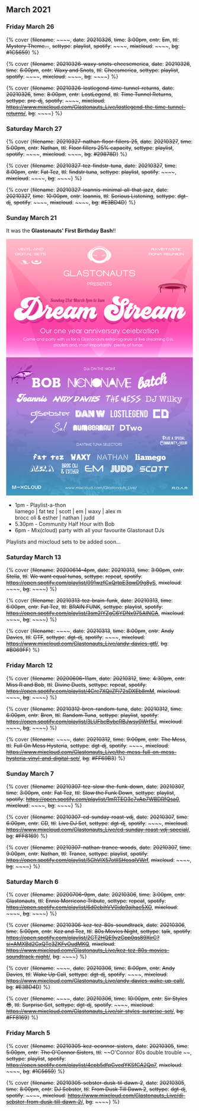 ## March 2021

### Friday March 26

{% cover {~~filename~~: ~~~~, ~~date~~: ~~20210326~~, ~~time~~: ~~3:00pm~~, ~~cntr~~: ~~Em~~, ~~ttl~~: ~~Mystery Theme...~~, ~~settype~~: ~~playlist~~, ~~spotify~~: ~~~~, ~~mixcloud~~: ~~~~, ~~bg~~: ~~#1C5659~~} %}

{% cover {~~filename~~: ~~20210326-waxy-snots-cheesemerica~~, ~~date~~: ~~20210326~~, ~~time~~: ~~6:00pm~~, ~~cntr~~: ~~Waxy and Snots~~, ~~ttl~~: ~~Cheesmerica~~, ~~settype~~: ~~playlist~~, ~~spotify~~: ~~~~, ~~mixcloud~~: ~~~~, ~~bg~~: ~~~~} %}

{% cover {~~filename~~: ~~20210326-lostlegend-time-tunnel-returns~~, ~~date~~: ~~20210326~~, ~~time~~: ~~8:00pm~~, ~~cntr~~: ~~LostLegend~~, ~~ttl~~: ~~Time Tunnel Returns~~, ~~settype~~: ~~pre-dj~~, ~~spotify~~: ~~~~, ~~mixcloud~~: ~~https://www.mixcloud.com/Glastonauts_Live/lostlegend-the-time-tunnel-returns/~~, ~~bg~~: ~~~~} %}


### Saturday March 27

{% cover {~~filename~~: ~~20210327-nathan-floor-fillers-25~~, ~~date~~: ~~20210327~~, ~~time~~: ~~5:00pm~~, ~~cntr~~: ~~Nathan~~, ~~ttl~~: ~~Floor fillers 25% capacity~~, ~~settype~~: ~~playlist~~, ~~spotify~~: ~~~~, ~~mixcloud~~: ~~~~, ~~bg~~: ~~#29878D~~} %}

{% cover {~~filename~~: ~~20210327-tez-findstr-tuna~~, ~~date~~: ~~20210327~~, ~~time~~: ~~8:00pm~~, ~~cntr~~: ~~Fat Tez~~, ~~ttl~~: ~~findstr tuna~~, ~~settype~~: ~~playlist~~, ~~spotify~~: ~~~~, ~~mixcloud~~: ~~~~, ~~bg~~: ~~~~} %}

{% cover {~~filename~~: ~~20210327-ioannis-minimal-all-that-jazz~~, ~~date~~: ~~20210327~~, ~~time~~: ~~10:00pm~~, ~~cntr~~: ~~Ioannis~~, ~~ttl~~: ~~Serious Listening~~, ~~settype~~: ~~dgt-dj~~, ~~spotify~~: ~~~~, ~~mixcloud~~: ~~~~, ~~bg~~: ~~#E3BD4D~~} %}



### Sunday March 21

It was the **Glastonauts' First Birthday Bash**!!

![First birthday flyer](/assets/gallery/artwork/glastonauts-first-birthday-flyer.jpeg)

<ul>
<li>1pm - Playlist-a-thon <br/>
liamego | fat tez | scott | em | waxy | alex m <br/>
brocc oli & esther | nathan | judd</li>
<li>5.30pm - Community Half Hour with Bob</li>
<li>6pm - Mix(cloud) party with all your favourite Glastonaut DJs</li>
</ul>

Playlists and mixcloud sets to be added soon...

### Saturday March 13

{% cover {~~filename~~: ~~20200614-4pm~~, ~~date~~: ~~20210313~~, ~~time~~: ~~3:00pm~~, ~~cntr~~: ~~Stella~~, ~~ttl~~: ~~We want equal tunas~~, ~~settype~~: ~~repeat~~, ~~spotify~~: ~~https://open.spotify.com/playlist/091wzfCxQrtpE3qwD9g8yS~~, ~~mixcloud~~: ~~~~, ~~bg~~: ~~~~} %}

{% cover {~~filename~~: ~~20210313-tez-brain-funk~~, ~~date~~: ~~20210313~~, ~~time~~: ~~6:00pm~~, ~~cntr~~: ~~Fat Tez~~, ~~ttl~~: ~~BRAIN FUNK~~, ~~settype~~: ~~playlist~~, ~~spotify~~: ~~https://open.spotify.com/playlist/3sm2lYZgC6YDNx975AINGA~~, ~~mixcloud~~: ~~~~, ~~bg~~: ~~~~} %}

{% cover {~~filename~~: ~~~~, ~~date~~: ~~20210313~~, ~~time~~: ~~8:00pm~~, ~~cntr~~: ~~Andy Davies~~, ~~ttl~~: ~~GTF~~, ~~settype~~: ~~dgt-dj~~, ~~spotify~~: ~~~~, ~~mixcloud~~: ~~https://www.mixcloud.com/Glastonauts_Live/andy-davies-gtf/~~, ~~bg~~: ~~#B069FF~~} %}


### Friday March 12

{% cover {~~filename~~: ~~20200606-11am~~, ~~date~~: ~~20210312~~, ~~time~~: ~~4:30pm~~, ~~cntr~~: ~~Miss R and Bob~~, ~~ttl~~: ~~Divine Duets~~, ~~settype~~: ~~repeat~~, ~~spotify~~: ~~https://open.spotify.com/playlist/4Crc7XQjiZFj72sDXEb8mM~~, ~~mixcloud~~: ~~~~, ~~bg~~: ~~~~} %}

{% cover {~~filename~~: ~~20210312-bren-random-tuna~~, ~~date~~: ~~20210312~~, ~~time~~: ~~6:00pm~~, ~~cntr~~: ~~Bren~~, ~~ttl~~: ~~Random Tuna~~, ~~settype~~: ~~playlist~~, ~~spotify~~: ~~https://open.spotify.com/playlist/3LUFbcBybcRBJwsy0Wrf5J~~, ~~mixcloud~~: ~~~~, ~~bg~~: ~~~~} %}

{% cover {~~filename~~: ~~~~, ~~date~~: ~~20210312~~, ~~time~~: ~~9:00pm~~, ~~cntr~~: ~~The Mess~~, ~~ttl~~: ~~Full On Mess Hysteria~~, ~~settype~~: ~~dgt-dj~~, ~~spotify~~: ~~~~, ~~mixcloud~~: ~~https://www.mixcloud.com/Glastonauts_Live/the-mess-full-on-mess-hysteria-vinyl-and-digital-set/~~, ~~bg~~: ~~#FF69B3~~} %}


### Sunday March 7

{% cover {~~filename~~: ~~20210307-tez-slow-the-funk-down~~, ~~date~~: ~~20210307~~, ~~time~~: ~~3:00pm~~, ~~cntr~~: ~~Fat Tez~~, ~~ttl~~: ~~Slow the Funk Down~~, ~~settype~~: ~~playlist~~, ~~spotify~~: ~~https://open.spotify.com/playlist/1mRTEO3c7vAp7WBDRfQsa0~~, ~~mixcloud~~: ~~~~, ~~bg~~: ~~~~} %}

{% cover {~~filename~~: ~~20210307-cd-sunday-roast-vdj~~, ~~date~~: ~~20210307~~, ~~time~~: ~~6:00pm~~, ~~cntr~~: ~~CD~~, ~~ttl~~: ~~Live DJ Set~~, ~~settype~~: ~~dgt-dj~~, ~~spotify~~: ~~~~, ~~mixcloud~~: ~~https://www.mixcloud.com/Glastonauts_Live/cd-sunday-roast-vdj-special/~~, ~~bg~~: ~~#FF8169~~} %}

{% cover {~~filename~~: ~~20210307-nathan-trance-woods~~, ~~date~~: ~~20210307~~, ~~time~~: ~~9:00pm~~, ~~cntr~~: ~~Nathan~~, ~~ttl~~: ~~Trance~~, ~~settype~~: ~~playlist~~, ~~spotify~~: ~~https://open.spotify.com/playlist/5GhVlX57otllSHosqIVWrf~~, ~~mixcloud~~: ~~~~, ~~bg~~: ~~~~} %}

### Saturday March 6

{% cover {~~filename~~: ~~20200706-9pm~~, ~~date~~: ~~20210306~~, ~~time~~: ~~3:00pm~~, ~~cntr~~: ~~Glastonauts~~, ~~ttl~~: ~~Ennio Morricone Tribute~~, ~~settype~~: ~~repeat~~, ~~spotify~~: ~~https://open.spotify.com/playlist/6d0ebihVV0idp9ajhae5XO~~, ~~mixcloud~~: ~~~~, ~~bg~~: ~~~~} %}

{% cover {~~filename~~: ~~20210306-kez-tez-80s-soundtrack~~, ~~date~~: ~~20210306~~, ~~time~~: ~~5:00pm~~, ~~cntr~~: ~~Kez and Tez~~, ~~ttl~~: ~~80s Movies Night~~, ~~settype~~: ~~talk~~, ~~spotify~~: ~~https://open.spotify.com/playlist/2CT2HQE9yzGpp0qs89XjrC?si=AMXBd2GxQTe3ZKFvOudMKQ~~, ~~mixcloud~~: ~~https://www.mixcloud.com/Glastonauts_Live/kez-tez-80s-movies-soundtrack-night/~~, ~~bg~~: ~~~~} %}

{% cover {~~filename~~: ~~~~, ~~date~~: ~~20210306~~, ~~time~~: ~~8:00pm~~, ~~cntr~~: ~~Andy Davies~~, ~~ttl~~: ~~Wake Up Call~~, ~~settype~~: ~~dgt-dj~~, ~~spotify~~: ~~~~, ~~mixcloud~~: ~~https://www.mixcloud.com/Glastonauts_Live/andy-davies-wake-up-call/~~, ~~bg~~: ~~#E3BD4D~~} %}

{% cover {~~filename~~: ~~~~, ~~date~~: ~~20210306~~, ~~time~~: ~~10:00pm~~, ~~cntr~~: ~~Sir Styles 😎~~, ~~ttl~~: ~~Surprise Set~~, ~~settype~~: ~~dgt-dj~~, ~~spotify~~: ~~~~, ~~mixcloud~~: ~~https://www.mixcloud.com/Glastonauts_Live/sir-styles-surprise-set/~~, ~~bg~~: ~~#FF8169~~} %}

### Friday March 5

{% cover {~~filename~~: ~~20210305-kez-oconnor-sisters~~, ~~date~~: ~~20210305~~, ~~time~~: ~~5:00pm~~, ~~cntr~~: ~~The O'Connor Sisters~~, ~~ttl~~: ~~O'Connor 80s double trouble ~~, ~~settype~~: ~~playlist~~, ~~spotify~~: ~~https://open.spotify.com/playlist/4cpb5dfpGvedYKSfCA2Qq7~~, ~~mixcloud~~: ~~~~, ~~bg~~: ~~#1C5659~~} %}

{% cover {~~filename~~: ~~20210305-sebster-dusk-til-dawn-2~~, ~~date~~: ~~20210305~~, ~~time~~: ~~8:00pm~~, ~~cntr~~: ~~DJ Sebster~~, ~~ttl~~: ~~From Dusk Till Dawn 2~~, ~~settype~~: ~~dgt-dj~~, ~~spotify~~: ~~~~, ~~mixcloud~~: ~~https://www.mixcloud.com/Glastonauts_Live/dj-sebster-from-dusk-till-dawn-2/~~, ~~bg~~: ~~~~} %}